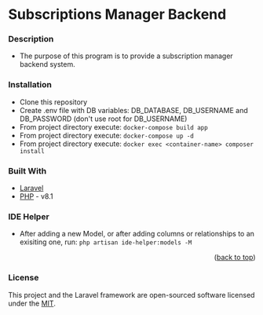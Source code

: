 # Subscriptions Manager Backend

### Description
* The purpose of this program is to provide a subscription manager backend system.

### Installation
* Clone this repository
* Create .env file with DB variables: DB_DATABASE, DB_USERNAME and DB_PASSWORD (don't use root for DB_USERNAME)
* From project directory execute: ```docker-compose build app```
* From project directory execute: ```docker-compose up -d```
* From project directory execute: ```docker exec <container-name> composer install```

### Built With
* [Laravel](https://laravel.com/)
* [PHP](https://www.php.net/) - v8.1

### IDE Helper
* After adding a new Model, or after adding columns or relationships to an exisiting one, run: ```php artisan ide-helper:models -M```

<p align="right">(<a href="#top">back to top</a>)</p>

### License
This project and the Laravel framework are open-sourced software licensed under the [MIT](https://opensource.org/licenses/MIT).
